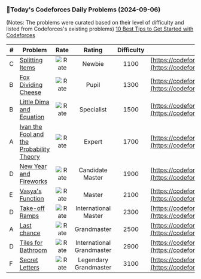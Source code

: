 ### 🌟Today's Codeforces Daily Problems (2024-09-06)
(Notes: The problems were curated based on their level of difficulty and listed from Codeforces's existing problems)
[10 Best Tips to Get Started with Codeforces](https://github.com/ika9810/Codeforces-Daily-Problems/blob/main/10%20Best%20Tips%20to%20Get%20Started%20with%20Codeforces.md)

| # | Problem | Rate| Rating | Difficulty | Contest |
|---| ----- | :--------: | :----------: | :----------: | ---------- |
|C|[Splitting Items](https://codeforces.com/contest/2004/problem/C)|![Rate](https://img.shields.io/badge/Newbie-1100-lightgrey)|Newbie|1100|[https://codeforces.com/contest/2004](https://codeforces.com/contest/2004)|
|B|[Fox Dividing Cheese](https://codeforces.com/contest/371/problem/B)|![Rate](https://img.shields.io/badge/Pupil-1300-brightgreen)|Pupil|1300|[https://codeforces.com/contest/371](https://codeforces.com/contest/371)|
|B|[Little Dima and Equation](https://codeforces.com/contest/460/problem/B)|![Rate](https://img.shields.io/badge/Specialist-1500-9cf)|Specialist|1500|[https://codeforces.com/contest/460](https://codeforces.com/contest/460)|
|A|[Ivan the Fool and the Probability Theory](https://codeforces.com/contest/1239/problem/A)|![Rate](https://img.shields.io/badge/Expert-1700-blue)|Expert|1700|[https://codeforces.com/contest/1239](https://codeforces.com/contest/1239)|
|D|[New Year and Fireworks](https://codeforces.com/contest/750/problem/D)|![Rate](https://img.shields.io/badge/Candidate%20Master-1900-blueviolet)|Candidate Master|1900|[https://codeforces.com/contest/750](https://codeforces.com/contest/750)|
|E|[Vasya's Function](https://codeforces.com/contest/837/problem/E)|![Rate](https://img.shields.io/badge/Master-2100-orange)|Master|2100|[https://codeforces.com/contest/837](https://codeforces.com/contest/837)|
|D|[Take-off Ramps](https://codeforces.com/contest/141/problem/D)|![Rate](https://img.shields.io/badge/International%20Master-2300-orange)|International Master|2300|[https://codeforces.com/contest/141](https://codeforces.com/contest/141)|
|A|[Last chance](https://codeforces.com/contest/1045/problem/A)|![Rate](https://img.shields.io/badge/Grandmaster-2500-red)|Grandmaster|2500|[https://codeforces.com/contest/1045](https://codeforces.com/contest/1045)|
|D|[Tiles for Bathroom](https://codeforces.com/contest/1500/problem/D)|![Rate](https://img.shields.io/badge/International%20Grandmaster-2900-red)|International Grandmaster|2900|[https://codeforces.com/contest/1500](https://codeforces.com/contest/1500)|
|F|[Secret Letters](https://codeforces.com/contest/1120/problem/F)|![Rate](https://img.shields.io/badge/Legendary%20Grandmaster-3100-red)|Legendary Grandmaster|3100|[https://codeforces.com/contest/1120](https://codeforces.com/contest/1120)|
